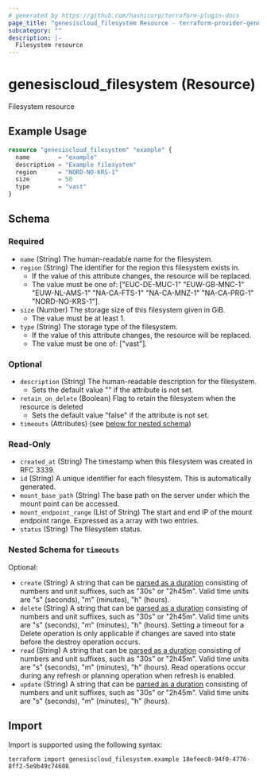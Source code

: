```yaml
---
# generated by https://github.com/hashicorp/terraform-plugin-docs
page_title: "genesiscloud_filesystem Resource - terraform-provider-genesiscloud"
subcategory: ""
description: |-
  Filesystem resource
---
```


# genesiscloud_filesystem (Resource)

Filesystem resource

## Example Usage

```terraform
resource "genesiscloud_filesystem" "example" {
  name        = "example"
  description = "Example filesystem"
  region      = "NORD-NO-KRS-1"
  size        = 50
  type        = "vast"
}
```

<!-- schema generated by tfplugindocs -->
## Schema

### Required

- `name` (String) The human-readable name for the filesystem.
- `region` (String) The identifier for the region this filesystem exists in.
  - If the value of this attribute changes, the resource will be replaced.
  - The value must be one of: ["EUC-DE-MUC-1" "EUW-GB-MNC-1" "EUW-NL-AMS-1" "NA-CA-FTS-1" "NA-CA-MNZ-1" "NA-CA-PRG-1" "NORD-NO-KRS-1"].
- `size` (Number) The storage size of this filesystem given in GiB.
  - The value must be at least 1.
- `type` (String) The storage type of the filesystem.
  - If the value of this attribute changes, the resource will be replaced.
  - The value must be one of: ["vast"].

### Optional

- `description` (String) The human-readable description for the filesystem.
  - Sets the default value "" if the attribute is not set.
- `retain_on_delete` (Boolean) Flag to retain the filesystem when the resource is deleted
  - Sets the default value "false" if the attribute is not set.
- `timeouts` (Attributes) (see [below for nested schema](#nestedatt--timeouts))

### Read-Only

- `created_at` (String) The timestamp when this filesystem was created in RFC 3339.
- `id` (String) A unique identifier for each filesystem. This is automatically generated.
- `mount_base_path` (String) The base path on the server under which the mount point can be accessed.
- `mount_endpoint_range` (List of String) The start and end IP of the mount endpoint range. Expressed as a array with two entries.
- `status` (String) The filesystem status.

<a id="nestedatt--timeouts"></a>
### Nested Schema for `timeouts`

Optional:

- `create` (String) A string that can be [parsed as a duration](https://pkg.go.dev/time#ParseDuration) consisting of numbers and unit suffixes, such as "30s" or "2h45m". Valid time units are "s" (seconds), "m" (minutes), "h" (hours).
- `delete` (String) A string that can be [parsed as a duration](https://pkg.go.dev/time#ParseDuration) consisting of numbers and unit suffixes, such as "30s" or "2h45m". Valid time units are "s" (seconds), "m" (minutes), "h" (hours). Setting a timeout for a Delete operation is only applicable if changes are saved into state before the destroy operation occurs.
- `read` (String) A string that can be [parsed as a duration](https://pkg.go.dev/time#ParseDuration) consisting of numbers and unit suffixes, such as "30s" or "2h45m". Valid time units are "s" (seconds), "m" (minutes), "h" (hours). Read operations occur during any refresh or planning operation when refresh is enabled.
- `update` (String) A string that can be [parsed as a duration](https://pkg.go.dev/time#ParseDuration) consisting of numbers and unit suffixes, such as "30s" or "2h45m". Valid time units are "s" (seconds), "m" (minutes), "h" (hours).

## Import

Import is supported using the following syntax:

```shell
terraform import genesiscloud_filesystem.example 18efeec8-94f0-4776-8ff2-5e9b49c74608
```
